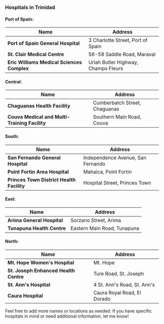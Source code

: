 ### Hospitals in Trinidad

#### Port of Spain:

| **Name**                               | **Address**                                    |
| -------------------------------------- | ---------------------------------------------- |
| **Port of Spain General Hospital**      | 3 Charlotte Street, Port of Spain              |
| **St. Clair Medical Centre**            | 56-58 Saddle Road, Maraval                     |
| **Eric Williams Medical Sciences Complex** | Uriah Butler Highway, Champs Fleurs         |

#### Central:

| **Name**                               | **Address**                                    |
| -------------------------------------- | ---------------------------------------------- |
| **Chaguanas Health Facility**           | Cumberbatch Street, Chaguanas                 |
| **Couva Medical and Multi-Training Facility** | Southern Main Road, Couva                  |

#### South:

| **Name**                               | **Address**                                    |
| -------------------------------------- | ---------------------------------------------- |
| **San Fernando General Hospital**       | Independence Avenue, San Fernando              |
| **Point Fortin Area Hospital**          | Mahaica, Point Fortin                         |
| **Princes Town District Health Facility** | Hospital Street, Princes Town               |

#### East:

| **Name**                               | **Address**                                    |
| -------------------------------------- | ---------------------------------------------- |
| **Arima General Hospital**              | Sorzano Street, Arima                         |
| **Tunapuna Health Centre**             | Eastern Main Road, Tunapuna                   |

#### North:

| **Name**                               | **Address**                                    |
| -------------------------------------- | ---------------------------------------------- |
| **Mt. Hope Women's Hospital**           | Mt. Hope                                      |
| **St. Joseph Enhanced Health Centre**   | Ture Road, St. Joseph                         |
| **St. Ann's Hospital**                  | 4 St. Ann's Road, St. Ann's                    |
| **Caura Hospital**                      | Caura Royal Road, El Dorado                   |

Feel free to add more names or locations as needed. If you have specific hospitals in mind or need additional information, let me know!
